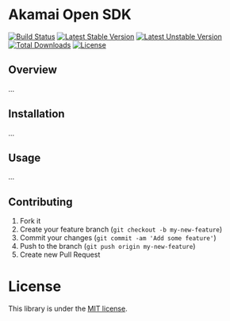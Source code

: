 # Akamai Open SDK

[![Build Status](https://travis-ci.org/MovingImage24/akamai-open-sdk.svg?branch=master)](https://travis-ci.org/MovingImage24/akamai-open-sdk)
[![Latest Stable Version](https://poser.pugx.org/mi/akamai-open-sdk/v/stable)](https://packagist.org/packages/mi/akamai-open-sdk)
[![Latest Unstable Version](https://poser.pugx.org/mi/akamai-open-sdk/v/unstable)](https://packagist.org/packages/mi/akamai-open-sdk)
[![Total Downloads](https://poser.pugx.org/mi/akamai-open-sdk/downloads)](https://packagist.org/packages/mi/akamai-open-sdk)
[![License](https://poser.pugx.org/mi/akamai-open-sdk/license)](https://packagist.org/packages/mi/akamai-open-sdk)

## Overview

...

## Installation

...

## Usage

...

## Contributing

1. Fork it
2. Create your feature branch (`git checkout -b my-new-feature`)
3. Commit your changes (`git commit -am 'Add some feature'`)
4. Push to the branch (`git push origin my-new-feature`)
5. Create new Pull Request

# License

This library is under the [MIT license](https://github.com/MovingImage24/akamai-open-sdk/blob/master/LICENSE).